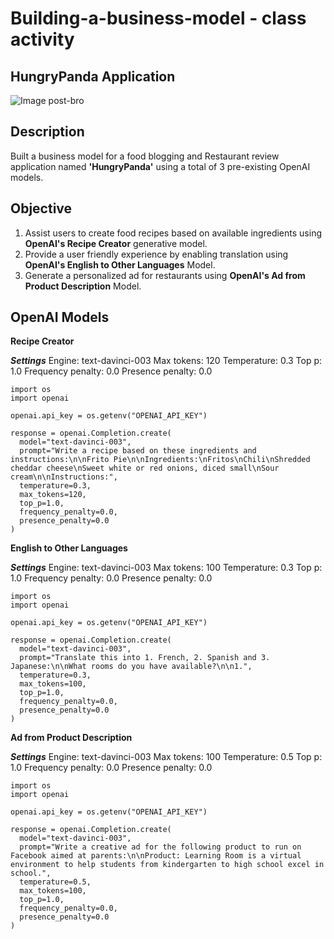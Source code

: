 # Building-a-business-model - class activity
## HungryPanda Application

![Image post-bro](https://user-images.githubusercontent.com/46862684/227663520-b29b2e7c-90c1-490f-b5eb-38d68166dcd0.svg)

## Description
Built a business model for a food blogging and Restaurant review application named **'HungryPanda'** using a total of 3 pre-existing OpenAI models.

## Objective
1) Assist users to create food recipes based on available ingredients using **OpenAI's Recipe Creator** generative model.
2) Provide a user friendly experience by enabling translation using **OpenAI's English to Other Languages** Model.
3) Generate a personalized ad for restaurants using **OpenAI's Ad from Product Description** Model.

## OpenAI Models

**Recipe Creator**

***Settings***
Engine: text-davinci-003
Max tokens: 120
Temperature: 0.3
Top p: 1.0
Frequency penalty: 0.0
Presence penalty: 0.0

```
import os
import openai

openai.api_key = os.getenv("OPENAI_API_KEY")

response = openai.Completion.create(
  model="text-davinci-003",
  prompt="Write a recipe based on these ingredients and instructions:\n\nFrito Pie\n\nIngredients:\nFritos\nChili\nShredded cheddar cheese\nSweet white or red onions, diced small\nSour cream\n\nInstructions:",
  temperature=0.3,
  max_tokens=120,
  top_p=1.0,
  frequency_penalty=0.0,
  presence_penalty=0.0
)
```
**English to Other Languages**

***Settings***
Engine: text-davinci-003
Max tokens: 100
Temperature: 0.3
Top p: 1.0
Frequency penalty: 0.0
Presence penalty: 0.0

```
import os
import openai

openai.api_key = os.getenv("OPENAI_API_KEY")

response = openai.Completion.create(
  model="text-davinci-003",
  prompt="Translate this into 1. French, 2. Spanish and 3. Japanese:\n\nWhat rooms do you have available?\n\n1.",
  temperature=0.3,
  max_tokens=100,
  top_p=1.0,
  frequency_penalty=0.0,
  presence_penalty=0.0
)
```

**Ad from Product Description**

***Settings***
Engine: text-davinci-003
Max tokens: 100
Temperature: 0.5
Top p: 1.0
Frequency penalty: 0.0
Presence penalty: 0.0

```
import os
import openai

openai.api_key = os.getenv("OPENAI_API_KEY")

response = openai.Completion.create(
  model="text-davinci-003",
  prompt="Write a creative ad for the following product to run on Facebook aimed at parents:\n\nProduct: Learning Room is a virtual environment to help students from kindergarten to high school excel in school.",
  temperature=0.5,
  max_tokens=100,
  top_p=1.0,
  frequency_penalty=0.0,
  presence_penalty=0.0
)
```
